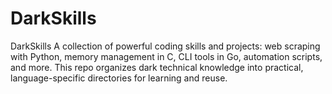 # DarkSkills
DarkSkills A collection of powerful coding skills and projects: web scraping with Python, memory management in C, CLI tools in Go, automation scripts, and more. This repo organizes dark technical knowledge into practical, language-specific directories for learning and reuse.
